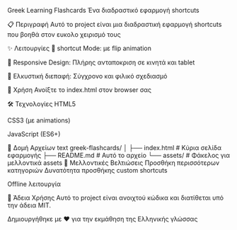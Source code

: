 Greek Learning Flashcards Ένα διαδραστικό εφαρμογή shortcuts

📋 Περιγραφή Αυτό το project είναι μια διαδραστική εφαρμογή shortcuts που βοηθά στον ευκολο χειρισμό τους

✨ Λειτουργίες 📖 shortcut Mode: με flip animation

📱 Responsive Design: Πλήρης ανταποκριση σε κινητά και tablet

🎨 Ελκυστική διεπαφή: Σύγχρονο και φιλικό σχεδιασμό

🚀 Χρήση Ανοίξτε το index.html στον browser σας

🛠️ Τεχνολογίες HTML5

CSS3 (με animations)

JavaScript (ES6+)

📁 Δομή Αρχείων text greek-flashcards/ │ ├── index.html # Κύρια σελίδα εφαρμογής ├── README.md # Αυτό το αρχείο └── assets/ # Φάκελος για μελλοντικά assets 🔧 Μελλοντικές Βελτιώσεις Προσθήκη περισσότερων κατηγοριών Δυνατότητα προσθήκης custom shortcuts

Offline λειτουργία

📄 Άδεια Χρήσης Αυτό το project είναι ανοιχτού κώδικα και διατίθεται υπό την άδεια MIT.

Δημιουργήθηκε με ❤️ για την εκμάθηση της Ελληνικής γλώσσας
